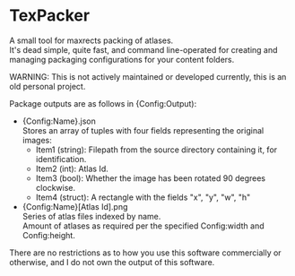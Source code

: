 # TexPacker

A small tool for maxrects packing of atlases.  
It's dead simple, quite fast, and command line-operated for creating and managing packaging configurations for your content folders.

WARNING: This is not actively maintained or developed currently, this is an old personal project.

Package outputs are as follows in {Config:Output):
- {Config:Name}.json  
  Stores an array of tuples with four fields representing the original images:
   - Item1 (string): Filepath from the source directory containing it, for identification.
   - Item2 (int): Atlas Id.
   - Item3 (bool): Whether the image has been rotated 90 degrees clockwise.
   - Item4 (struct): A rectangle with the fields "x", "y", "w", "h"
- {Config:Name}[Atlas Id].png  
  Series of atlas files indexed by name.  
  Amount of atlases as required per the specified Config:width and Config:height.  

There are no restrictions as to how you use this software commercially or otherwise, and I do not own the output of this software.  
